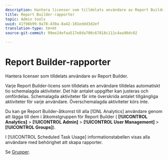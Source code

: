 ```yaml
---
description: Hantera licenser som tilldelats användare av Report Builder.
title: Report Builder-rapporter
topic: Admin tools
uuid: 41f98b99-9a78-430a-8a42-101eddd3d2ef
translation-type: tm+mt
source-git-commit: 99ee24efaa517e8da700c67818c111c4aa90dc02

---
```



# Report Builder-rapporter

Hantera licenser som tilldelats användare av Report Builder.

Varje Report Builder-licens som tilldelats en användare tilldelas automatiskt tio schemalagda aktiviteter. Det här antalet uppgifter kan justeras och omfördelas. Schemalagda aktiviteter får inte överskrida antalet tillgängliga aktiviteter för varje användare. Överschemalagda aktiviteter körs inte.

Du kan ge Report Builder-åtkomst till alla [!DNL Analytics] användare genom att lägga till dem i åtkomstgruppen för Report Builder ( **[!UICONTROL Analytics]** > **[!UICONTROL Admin]** > **[!UICONTROL User Management]** > **[!UICONTROL Groups]**).

I [!UICONTROL Scheduled Task Usage] informationstabellen visas alla användare med behörighet att skapa rapporter.

Se [Grupper](/help/admin/user-management2/c-user-groups/groups.md).
